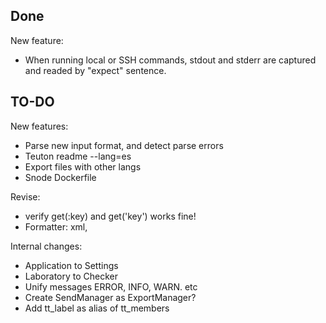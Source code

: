 
## Done

New feature:
- When running local or SSH commands, stdout and stderr are captured and readed by "expect" sentence.

## TO-DO

New features:
- Parse new input format, and detect parse errors
- Teuton readme --lang=es
- Export files with other langs
- Snode Dockerfile

Revise:
* verify get(:key) and get('key') works fine!
* Formatter: xml,

Internal changes:
* Application to Settings
* Laboratory to Checker
* Unify messages ERROR, INFO, WARN. etc
* Create SendManager as ExportManager?
* Add tt_label as alias of tt_members

